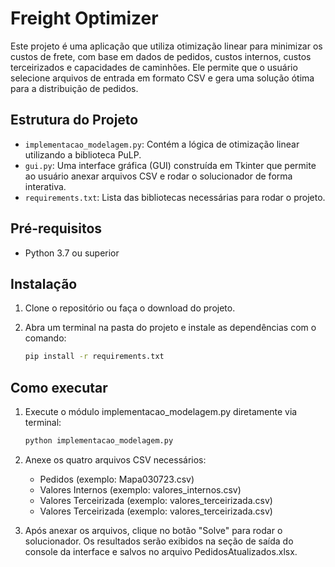 # Freight Optimizer

Este projeto é uma aplicação que utiliza otimização linear para minimizar os custos de frete, com base em dados de pedidos, custos internos, custos terceirizados e capacidades de caminhões. Ele permite que o usuário selecione arquivos de entrada em formato CSV e gera uma solução ótima para a distribuição de pedidos.

## Estrutura do Projeto

- `implementacao_modelagem.py`: Contém a lógica de otimização linear utilizando a biblioteca PuLP.
- `gui.py`: Uma interface gráfica (GUI) construída em Tkinter que permite ao usuário anexar arquivos CSV e rodar o solucionador de forma interativa.
- `requirements.txt`: Lista das bibliotecas necessárias para rodar o projeto.

## Pré-requisitos

- Python 3.7 ou superior

## Instalação

1. Clone o repositório ou faça o download do projeto.
2. Abra um terminal na pasta do projeto e instale as dependências com o comando:

   ```bash
   pip install -r requirements.txt

## Como executar

1. Execute o módulo implementacao_modelagem.py diretamente via terminal:

   ```bash
   python implementacao_modelagem.py

2. Anexe os quatro arquivos CSV necessários:
   - Pedidos (exemplo: Mapa030723.csv)
   - Valores Internos (exemplo: valores_internos.csv)
   - Valores Terceirizada (exemplo: valores_terceirizada.csv)
   - Valores Terceirizada (exemplo: valores_terceirizada.csv)

3. Após anexar os arquivos, clique no botão "Solve" para rodar o solucionador. Os resultados serão exibidos na seção de saída do console da interface e salvos no arquivo PedidosAtualizados.xlsx.
